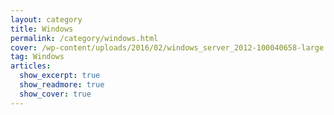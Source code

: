 ```yaml
---
layout: category
title: Windows
permalink: /category/windows.html
cover: /wp-content/uploads/2016/02/windows_server_2012-100040658-large.jpg
tag: Windows
articles:
  show_excerpt: true
  show_readmore: true
  show_cover: true
---
```

